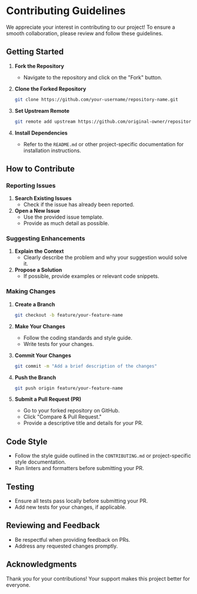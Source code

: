 
# Contributing Guidelines

We appreciate your interest in contributing to our project! To ensure a smooth collaboration, please review and follow these guidelines.

## Getting Started

1. **Fork the Repository**

   - Navigate to the repository and click on the "Fork" button.

2. **Clone the Forked Repository**

   ```bash
   git clone https://github.com/your-username/repository-name.git
   ```

3. **Set Upstream Remote**

   ```bash
   git remote add upstream https://github.com/original-owner/repository-name.git
   ```

4. **Install Dependencies**

   - Refer to the `README.md` or other project-specific documentation for installation instructions.

## How to Contribute

### Reporting Issues

1. **Search Existing Issues**
   - Check if the issue has already been reported.
2. **Open a New Issue**
   - Use the provided issue template.
   - Provide as much detail as possible.

### Suggesting Enhancements

1. **Explain the Context**
   - Clearly describe the problem and why your suggestion would solve it.
2. **Propose a Solution**
   - If possible, provide examples or relevant code snippets.

### Making Changes

1. **Create a Branch**

   ```bash
   git checkout -b feature/your-feature-name
   ```

2. **Make Your Changes**

   - Follow the coding standards and style guide.
   - Write tests for your changes.

3. **Commit Your Changes**

   ```bash
   git commit -m "Add a brief description of the changes"
   ```

4. **Push the Branch**

   ```bash
   git push origin feature/your-feature-name
   ```

5. **Submit a Pull Request (PR)**

   - Go to your forked repository on GitHub.
   - Click "Compare & Pull Request."
   - Provide a descriptive title and details for your PR.

## Code Style

- Follow the style guide outlined in the `CONTRIBUTING.md` or project-specific style documentation.
- Run linters and formatters before submitting your PR.

## Testing

- Ensure all tests pass locally before submitting your PR.
- Add new tests for your changes, if applicable.

## Reviewing and Feedback

- Be respectful when providing feedback on PRs.
- Address any requested changes promptly.

## Acknowledgments

Thank you for your contributions! Your support makes this project better for everyone.
